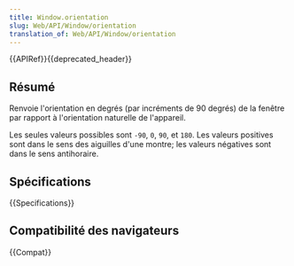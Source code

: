 ```yaml
---
title: Window.orientation
slug: Web/API/Window/orientation
translation_of: Web/API/Window/orientation
---
```

{{APIRef}}{{deprecated_header}}

## Résumé

Renvoie l'orientation en degrés (par incréments de 90 degrés) de la fenêtre par rapport à l'orientation naturelle de l'appareil.

Les seules valeurs possibles sont `-90`, `0`, `90`, et `180`. Les valeurs positives sont dans le sens des aiguilles d'une montre; les valeurs négatives sont dans le sens antihoraire.

## Spécifications

{{Specifications}}

## Compatibilité des navigateurs

{{Compat}}
